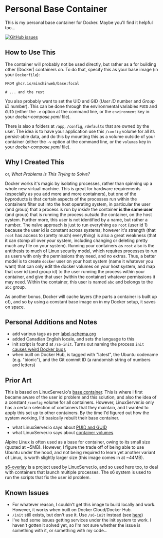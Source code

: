 # Personal Base Container

This is my personal base container for Docker. Maybe you'll find it helpful
too...

[![GitHub issues](https://img.shields.io/github/issues-raw/minchinweb/docker-base.svg?style=popout)](https://github.com/MinchinWeb/docker-base/issues)
<!--
[![Docker Pulls](https://img.shields.io/docker/pulls/minchinweb/base.svg?style=popout)](https://hub.docker.com/r/minchinweb/base)
![Docker Image Version](https://img.shields.io/docker/v/minchinweb/base?sort=date)
![Size & Layers](https://img.shields.io/docker/image-size/minchinweb/base?sort=semver)
-->

## How to Use This

The container will probably not be used directly, but rather as a for building
other (Docker) containers on. To do that, specify this as your base image (in
your `Dockerfile`):

    FROM ghcr.io/minchinweb/base:focal

    # ... and the rest

You also probably want to set the UID and GID (*User ID* number and *Group ID*
number). This can be done through the environmental variables `PUID` and `GUID`
(either the `-e` option at the command line, or the `environment` key in your
*docker-compose.yaml* file).

There is also a folders at `/app`, `/config`, `/defaults` that are owned by the
user. The idea is to have your application use this `/config` volume for all
its persist-able data, and do this by mounting this as a volume outside of your
container (either the `-v` option at the command line, or the `volumes` key in
your *docker-compose.yaml* file).

## Why I Created This

or, *What Problems is This Trying to Solve?*

Docker works it's magic by isolating processes, rather than spinning up a whole
new virtual machine. This is great for hardware requirements (especially as you
add more and more containers), but one of the byproducts is that certain
aspects of the processes run within the containers filter out into the host
operating system, in particular the user (and group) that a process is run by
*inside* the container **is the same user** (and group) that is running the
process *outside* the container, on the host system. Further more, this user is
not identified by a name, but rather a number. The naïve approach is just to
run everything as `root` (user id 1) because the user id is constant across
systems; however it's strength (that `root` has access to (pretty much)
everything) is also a great weakness (that it can stomp all over your system,
including changing or deleting pretty much any file on your system). Running
your containers as `root` also is the antithesis to much of Linux security
model, which requires processes to run as users with only the permissions they
need, and no extras. Thus, a better model is to create `docker` user on your
host system (name it whatever you want) that can only edit the docker volumes
on your host system, and map that user id (and group id) to the user running
the process within your container, and give that user (within the container)
whatever permissions it may need. Within the container, this user is named
`abc` and belongs to the `abc` group.

As another bonus, Docker will cache layers (the parts a container is built up
of), and so by using a constant base image on in my Docker setup, it saves on
space.

## Personal Additions and Notes

- add various tags as per [label-schema.org](http://label-schema.org/rc1/)
- added Canadian English locale, and sets the language to this
- init script is found at `/s6-init`. Turns out naming the process `init`
  [causes weird Docker
  bugs](https://github.com/just-containers/s6-overlay/issues/158)
- when built on Docker Hub, is tagged with "latest", the Ubuntu codename (e.g.
  "bionic"), and the Git commit ID (a randomish string of numbers and letters)

## Prior Art

This is based on LinuxServer.io's [base
container](https://github.com/linuxserver/docker-baseimage-ubuntu). This is
where I first became aware of the user id problem and this solution, and also
the idea of a constant `/config` volume for all containers. However,
LinuxServer.io only has a certain selection of containers that they maintain,
and I wanted to apply this set up to other containers. By the time I'd figured
out how the system working, I'd basically rebuilt their base container.

- what LinuxServer.io says about [PUID and
  GUID](https://www.linuxserver.io/docs/puid-pgid)
- what LinuxServer.io says about [container
  volumes](https://www.linuxserver.io/docs/persisting-data)

Alpine Linux is often used as a base for container, owing to its small size
(quoted at ~5MB). However, I figure the trade off of being able to use Ubuntu
under the hood, and not being required to learn yet another variant of Linux,
is worth slightly larger size (this image comes in at ~44MB).

[s6-overlay](https://github.com/just-containers/s6-overlay/) is a project used
by LinuxServer.io, and so used here too, to deal with containers that launch
multiple processes. The s6 system is used to run the scripts that fix the user
id problem.

## Known Issues

- For whatever reason, I couldn't get this image to build locally and work.
  However, it works when built on Docker Cloud/Docker Hub.
- `/init` still exists, but don't use it. Use `/s6-init` instead (see
  [here](https://github.com/just-containers/s6-overlay/issues/158))
- I've had some issues getting services under the init system to work. I
  haven't gotten it solved yet, so I'm not sure whether the issue is something
  with it, or something with my code...
